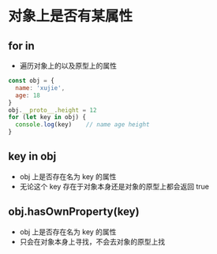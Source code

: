 <!--
 * @Author: x09898 coder_xujie@163.com
 * @Date: 2022-12-12 17:47:16
 * @LastEditors: x09898 coder_xujie@163.com
 * @FilePath: \HTML-CSS-Javascript-\JAVAScript+ES6\JavaScript\JavaScript零散知识点\对象上是否有某属性.md
 * @Description: 
-->
# 对象上是否有某属性

## for in

* 遍历对象上的以及原型上的属性

```js
const obj = {
  name: 'xujie',
  age: 18
}
obj.__proto__.height = 12
for (let key in obj) {
  console.log(key)    // name age height
}
```

## key in obj

* obj 上是否存在名为 key 的属性
* 无论这个 key 存在于对象本身还是对象的原型上都会返回 true

## obj.hasOwnProperty(key)

* obj 上是否存在名为 key 的属性
* 只会在对象本身上寻找，不会去对象的原型上找

